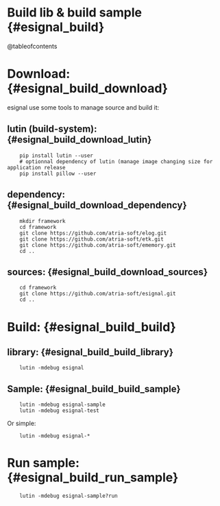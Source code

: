 Build lib & build sample                           {#esignal_build}
========================

@tableofcontents

Download:                                          {#esignal_build_download}
=========

esignal use some tools to manage source and build it:

lutin (build-system):                              {#esignal_build_download_lutin}
---------------------

```{.sh}
	pip install lutin --user
	# optionnal dependency of lutin (manage image changing size for application release
	pip install pillow --user
```


dependency:                                        {#esignal_build_download_dependency}
-----------

```{.sh}
	mkdir framework
	cd framework
	git clone https://github.com/atria-soft/elog.git
	git clone https://github.com/atria-soft/etk.git
	git clone https://github.com/atria-soft/ememory.git
	cd ..
```

sources:                                           {#esignal_build_download_sources}
--------

```{.sh}
	cd framework
	git clone https://github.com/atria-soft/esignal.git
	cd ..
```

Build:                                             {#esignal_build_build}
======


library:                                           {#esignal_build_build_library}
--------

```{.sh}
	lutin -mdebug esignal
```

Sample:                                            {#esignal_build_build_sample}
-------

```{.sh}
	lutin -mdebug esignal-sample
	lutin -mdebug esignal-test
```

Or simple:

```{.sh}
	lutin -mdebug esignal-*
```

Run sample:                                        {#esignal_build_run_sample}
===========

```{.sh}
	lutin -mdebug esignal-sample?run
```
